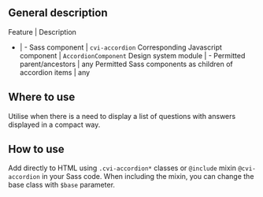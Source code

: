 ## General description

Feature | Description
- | -
Sass component | `cvi-accordion`
Corresponding Javascript component | `AccordionComponent`
Design system module | -
Permitted parent/ancestors | any
Permitted Sass components as children of accordion items | any

## Where to use

Utilise when there is a need to display a list of questions with answers displayed in a compact way.

## How to use

Add directly to HTML using `.cvi-accordion*` classes or `@include` mixin `@cvi-accordion` in your Sass code. When including the mixin, you can change the base class with `$base` parameter.

